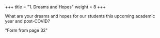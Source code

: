 +++
title = "1. Dreams and Hopes"
weight = 8
+++

What are your dreams and hopes
for our students this upcoming
academic year and post-COVID?

"Form from page 32"
